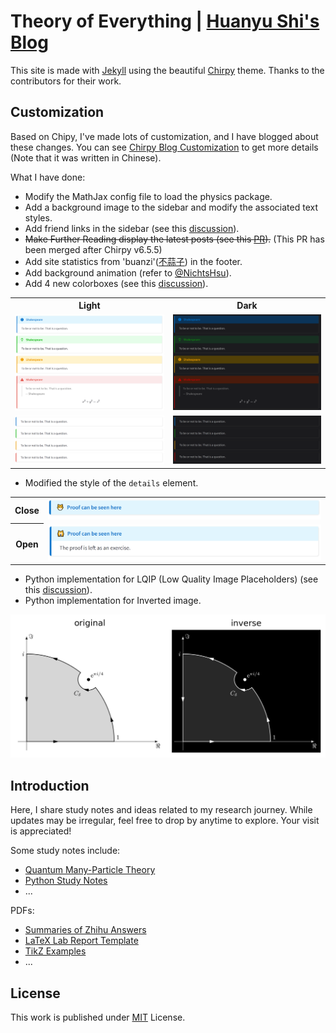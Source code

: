 # Theory of Everything | [Huanyu Shi's Blog](https://huanyushi.github.io/) 

This site is made with [Jekyll](https://jekyllrb.com/) using the beautiful [Chirpy](https://github.com/cotes2020/jekyll-theme-chirpy/) theme. Thanks to the contributors for their work.

## Customization
Based on Chipy, I've made lots of customization, and I have blogged about these changes. You can see [Chirpy Blog Customization](https://huanyushi.github.io/posts/Chirpy-Blog-Customization/) to get more details (Note that it was written in Chinese).

What I have done:
- Modify the MathJax config file to load the physics package.
- Add a background image to the sidebar and modify the associated text styles.
- Add friend links in the sidebar (see this [discussion](https://github.com/cotes2020/jekyll-theme-chirpy/discussions/1677)).
- <del>Make Further Reading display the latest posts (see this [PR](https://github.com/cotes2020/jekyll-theme-chirpy/pull/1699)).</del> (This PR has been merged after Chirpy v6.5.5)
- Add site statistics from 'buanzi'([不蒜子](https://busuanzi.ibruce.info/)) in the footer.
- Add background animation (refer to [@NichtsHsu](https://nihil.cc/)).
- Add 4 new colorboxes (see this [discussion](https://github.com/cotes2020/jekyll-theme-chirpy/discussions/1707)).

<table>
<tr>
   <th>Light</th>
   <th>Dark</th>
</tr>
<tr>
<td><img src="assets/img/readme/colorbox-light.PNG" alt="colorbox-light"></td>
<td><img src="assets/img/readme/colorbox-dark.PNG" alt="colorbox-dark"></td>
</tr>
<tr>
<td><img src="assets/img/readme/colorbox-notitle-light.PNG" alt="colorbox-notitle-light"></td>
<td><img src="assets/img/readme/colorbox-notitle-dark.PNG" alt="colorbox-notitle-dark"></td>
</tr>
</table>

- Modified the style of the `details` element.

<table>
    <tr>
        <th>Close</th>
        <td><img src="assets/img/readme/details-close.PNG" alt="details-close"></td>
    </tr>
    <tr>
        <th>Open</th>
        <td><img src="assets/img/readme/details-open.PNG" alt="details-open"></td>
    </tr>
</table>

- Python implementation for LQIP (Low Quality Image Placeholders) (see this [discussion](https://github.com/cotes2020/jekyll-theme-chirpy/discussions/1685)).
- Python implementation for Inverted image.

<img src="assets/img/readme/inverse.png" alt="inverse-python">

## Introduction
Here, I share study notes and ideas related to my research journey. While updates may be irregular, feel free to drop by anytime to explore. Your visit is appreciated!

Some study notes include:

- [Quantum Many-Particle Theory](https://huanyushi.github.io/categories/quantum-many-particle-theory/)
- [Python Study Notes](https://huanyushi.github.io/categories/python/)
- ...

PDFs:
- [Summaries of Zhihu Answers](https://huanyushi.github.io/posts/Mathematics-For-Zhihu/)
- [LaTeX Lab Report Template](https://huanyushi.github.io/posts/LabReport-Template/)
- [TikZ Examples](https://huanyushi.github.io/posts/Tikz-Example-Contour-Integration/)
- ...

## License

This work is published under [MIT](LICENSE) License.